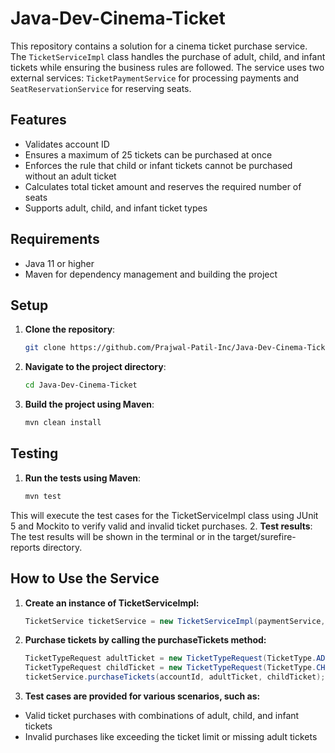 # Java-Dev-Cinema-Ticket

This repository contains a solution for a cinema ticket purchase service. The `TicketServiceImpl` class handles the purchase of adult, child, and infant tickets while ensuring the business rules are followed. The service uses two external services: `TicketPaymentService` for processing payments and `SeatReservationService` for reserving seats.

## Features
- Validates account ID
- Ensures a maximum of 25 tickets can be purchased at once
- Enforces the rule that child or infant tickets cannot be purchased without an adult ticket
- Calculates total ticket amount and reserves the required number of seats
- Supports adult, child, and infant ticket types

## Requirements
- Java 11 or higher
- Maven for dependency management and building the project

## Setup

1. **Clone the repository**:
   ```bash
   git clone https://github.com/Prajwal-Patil-Inc/Java-Dev-Cinema-Ticket.git

2. **Navigate to the project directory**:
   ```bash
   cd Java-Dev-Cinema-Ticket

3. **Build the project using Maven**:
   ```bash
   mvn clean install

## Testing 
1. **Run the tests using Maven**:
   ```bash
   mvn test
   
This will execute the test cases for the TicketServiceImpl class using JUnit 5 and Mockito to verify valid and invalid ticket purchases.
2. **Test results**: The test results will be shown in the terminal or in the target/surefire-reports directory.

## How to Use the Service
1. **Create an instance of TicketServiceImpl:**
   ```java
   TicketService ticketService = new TicketServiceImpl(paymentService, seatReservationService);

2. **Purchase tickets by calling the purchaseTickets method:**
   ```java
   TicketTypeRequest adultTicket = new TicketTypeRequest(TicketType.ADULT, 2);
   TicketTypeRequest childTicket = new TicketTypeRequest(TicketType.CHILD, 1);
   ticketService.purchaseTickets(accountId, adultTicket, childTicket);

3. **Test cases are provided for various scenarios, such as:**
- Valid ticket purchases with combinations of adult, child, and infant tickets
- Invalid purchases like exceeding the ticket limit or missing adult tickets
